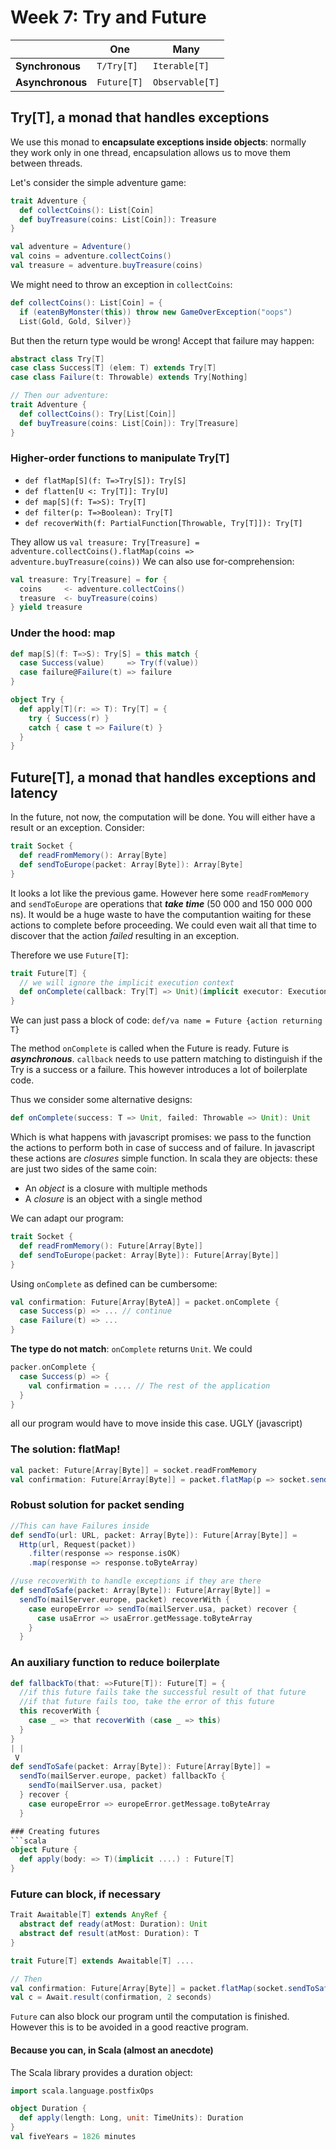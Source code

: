 # Week 7: Try and Future
|                  | One         | Many            |
|------------------|-------------|-----------------|
| **Synchronous**  | `T/Try[T]`  | `Iterable[T]`   |
| **Asynchronous** | `Future[T]` | `Observable[T]` |

## Try[T], a monad that handles exceptions
We use this monad to **encapsulate exceptions inside objects**: normally they work only in one thread, encapsulation allows us to move them between threads.

Let's consider the simple adventure game:
```scala
trait Adventure {
  def collectCoins(): List[Coin]
  def buyTreasure(coins: List[Coin]): Treasure
}

val adventure = Adventure()
val coins = adventure.collectCoins()
val treasure = adventure.buyTreasure(coins)
```
We might need to throw an exception in `collectCoins`:
```scala
def collectCoins(): List[Coin] = {
  if (eatenByMonster(this)) throw new GameOverException("oops")
  List(Gold, Gold, Silver)}
```
But then the return type would be wrong! Accept that failure may happen:
```scala
abstract class Try[T]
case class Success[T] (elem: T) extends Try[T]
case class Failure(t: Throwable) extends Try[Nothing]

// Then our adventure:
trait Adventure {
  def collectCoins(): Try[List[Coin]]
  def buyTreasure(coins: List[Coin]): Try[Treasure]
}
```
### Higher-order functions to manipulate Try[T]
 - `def flatMap[S](f: T=>Try[S]): Try[S]`
 - `def flatten[U <: Try[T]]: Try[U]`
 - `def map[S](f: T=>S): Try[T]`
 - `def filter(p: T=>Boolean): Try[T]`
 - `def recoverWith(f: PartialFunction[Throwable, Try[T]]): Try[T]`

They allow us `val treasure: Try[Treasure] = adventure.collectCoins().flatMap(coins => adventure.buyTreasure(coins))`
We can also use for-comprehension:
```scala
val treasure: Try[Treasure] = for {
  coins     <- adventure.collectCoins()
  treasure  <- buyTreasure(coins)
} yield treasure
```
### Under the hood: map
```scala
def map[S](f: T=>S): Try[S] = this match {
  case Success(value)     => Try(f(value))
  case failure@Failure(t) => failure
}

object Try {
  def apply[T](r: => T): Try[T] = {
    try { Success(r) }
    catch { case t => Failure(t) }
  }
}
```
## Future[T], a monad that handles exceptions and latency
In the future, not now, the computation will be done. You will either have a result or an exception.
Consider:
```scala
trait Socket {
  def readFromMemory(): Array[Byte]
  def sendToEurope(packet: Array[Byte]): Array[Byte]
}
```
It looks a lot like the previous game. However here some `readFromMemory` and `sendToEurope` are operations that ***take time*** (50 000 and 150 000 000 ns). It would be a huge waste to have the computantion waiting for these actions to complete before proceeding. We could even wait all that time to discover that the action *failed* resulting in an exception.

Therefore we use `Future[T]`:
```scala
trait Future[T] {
  // we will ignore the implicit execution context
  def onComplete(callback: Try[T] => Unit)(implicit executor: ExecutionContext): Unit
}
```
We can just pass a block of code: `def/va name = Future {action returning T}`

The method `onComplete` is called when the Future is ready. Future is ***asynchronous***.
`callback` needs to use pattern matching to distinguish if the Try is a success or a failure. This however introduces a lot of boilerplate code.

Thus we consider some alternative designs:
```scala
def onComplete(success: T => Unit, failed: Throwable => Unit): Unit
```
Which is what happens with javascript promises: we pass to the function the actions to perform both in case of success and of failure. In javascript these actions are *closures* simple function. In scala they are objects: these are just two sides of the same coin:

 - An *object* is a closure with multiple methods
 - A *closure* is an object with a single method

We can adapt our program:
```scala
trait Socket {
  def readFromMemory(): Future[Array[Byte]]
  def sendToEurope(packet: Array[Byte]): Future[Array[Byte]]
}
```
Using `onComplete` as defined can be cumbersome:
```scala
val confirmation: Future[Array[ByteA]] = packet.onComplete {
  case Success(p) => ... // continue
  case Failure(t) => ...
}
```
**The type do not match**: `onComplete` returns `Unit`. We could
```scala
packer.onComplete {
  case Success(p) => {
    val confirmation = .... // The rest of the application
  }
}
```
all our program would have to move inside this case. UGLY (javascript)

### The solution: flatMap!
```scala
val packet: Future[Array[Byte]] = socket.readFromMemory
val confirmation: Future[Array[Byte]] = packet.flatMap(p => socket.sendToEurope(p))
```

### Robust solution for packet sending
```scala
//This can have Failures inside
def sendTo(url: URL, packet: Array[Byte]): Future[Array[Byte]] =
  Http(url, Request(packet))
    .filter(response => response.isOK)
    .map(response => response.toByteArray)

//use recoverWith to handle exceptions if they are there
def sendToSafe(packet: Array[Byte]): Future[Array[Byte]] =
  sendTo(mailServer.europe, packet) recoverWith {
    case europeError => sendTo(mailServer.usa, packet) recover {
      case usaError => usaError.getMessage.toByteArray
    }
  }
```

### An auxiliary function to reduce boilerplate
```scala
def fallbackTo(that: =>Future[T]): Future[T] = {
  //if this future fails take the successful result of that future
  //if that future fails too, take the error of this future
  this recoverWith {
    case _ => that recoverWith (case _ => this)
  }
}
| |
 V
def sendToSafe(packet: Array[Byte]): Future[Array[Byte]] =
  sendTo(mailServer.europe, packet) fallbackTo {
    sendTo(mailServer.usa, packet)
  } recover {
    case europeError => europeError.getMessage.toByteArray
  }

### Creating futures
```scala
object Future {
  def apply(body: => T)(implicit ....) : Future[T]
}
```

### Future can block, if necessary
```scala
Trait Awaitable[T] extends AnyRef {
  abstract def ready(atMost: Duration): Unit
  abstract def result(atMost: Duration): T
}

trait Future[T] extends Awaitable[T] ....

// Then
val confirmation: Future[Array[Byte]] = packet.flatMap(socket.sendToSafe(_))
val c = Await.result(confirmation, 2 seconds)
```
`Future` can also block our program until the computation is finished. However this is to be avoided in a good reactive program.

#### Because you can, in Scala (almost an anecdote)
The Scala library provides a duration object:
```scala
import scala.language.postfixOps

object Duration {
  def apply(length: Long, unit: TimeUnits): Duration
}
val fiveYears = 1826 minutes
```
